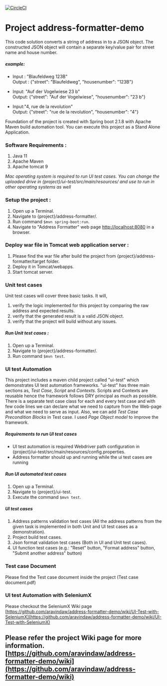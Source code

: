 [![CircleCI](https://circleci.com/gh/aravindaw/address-formatter-demo/tree/master.svg?style=svg)](https://circleci.com/gh/aravindaw/address-formatter-demo/tree/master)

# Project address-formatter-demo
This code solution converts a string of address in to a JSON object. The constructed JSON object will contain a separate key/value pair for street name 
and house number. 

##### example:
- Input : "Blaufeldweg 123B" <br/> 
Output : {"street": "Blaufeldweg", "housenumber": "123B"}

- Input: "Auf der Vogelwiese 23 b"<br/>
Output: {"street": "Auf der Vogelwiese", "housenumber": "23 b"}

- Input:"4, rue de la revolution"<br/>
Output: {"street": "rue de la revolution", "housenumber": "4"}

Foundation of the project is created with Spring boot 2.1.8 with Apache Maven build automation tool. You can execute this project as
a Stand Alone Application. 

### Software Requirements :
1. Java 11
2. Apache Maven
3. Apache tomcat 9

*Mac operating system is required to run UI test cases. You can change the uploaded drive in {project}/ui-test/src/main/resources/ and use to run in other operating systems as well*

### Setup the project :
1. Open up a Terminal.
2. Navigate to {project}/address-formatter/.
3. Run command ```$mvn spring-boot:run```.
4. Navigate to "Address Formatter" web page [http://localhost:8080](http://localhost:8080 ) in a browser.

### Deploy war file in Tomcat web application server :
1. Please find the war file after build the project from {project}/address-formatter/target folder.
2. Deploy it in Tomcat/webapps.
3. Start tomcat server.


### Unit test cases
Unit test cases will cover three basic tasks.  It will,
1. verify the logic implemented for this project by comparing the raw address and expected results. 
2. verify that the generated result is a valid JSON object.
3. verify that the project will build without any issues.   

##### Run Unit test cases :
1. Open up a Terminal.
2. Navigate to {project}/address-formatter/.
3. Run command ```$mvn test```.

### UI test Automation
This project includes a maven child project called "ui-test" which demonstrates UI test automation frameworks.
"ui-test" has three main sections as, *Test Case*, *Script* and *Contexts*. Scripts and Contexts are reusable 
hence the framework follows DRY principal as much as possible. There is a separate test case class for each and 
every test case and with few code lines we can declare what we need to capture from the Web-page and what we 
need to serve as input. Also, we can add *Test Case Precondition Blocks* in Test case. I used *Page Object model* to improve the framework.    

##### Requirements to run UI test cases
- UI test automation is required Webdriver path configuration in {project}/ui-test/src/main/resources/config.properties.
- Address formatter should up and running while the ui test cases are running 

##### Run UI automated test cases
1. Open up a Terminal.
2. Navigate to {project}/ui-test.
3. Execute the command ```$mvn test```.

##### UI test cases
1. Address patterns validation test cases (All the address patterns from the given task is implemented in both Unit and UI test cases as a demonstration).
2. Project build test cases.
3. Json format validation test cases (Both in UI and Unit test cases).
4. UI function test cases (e.g.: "Reset" button, "Format address" button, "Submit another address" button) 

### Test case Document
Please find the Test case document inside the project (Test case document.pdf)

### UI test Automation with SeleniumX

Please checkout the SeleniumX Wiki page [https://github.com/aravindaw/address-formatter-demo/wiki/UI-Test-with-SeleniumX](https://github.com/aravindaw/address-formatter-demo/wiki/UI-Test-with-SeleniumX)


## Please refer the project Wiki page for more information. [https://github.com/aravindaw/address-formatter-demo/wiki](https://github.com/aravindaw/address-formatter-demo/wiki) 
